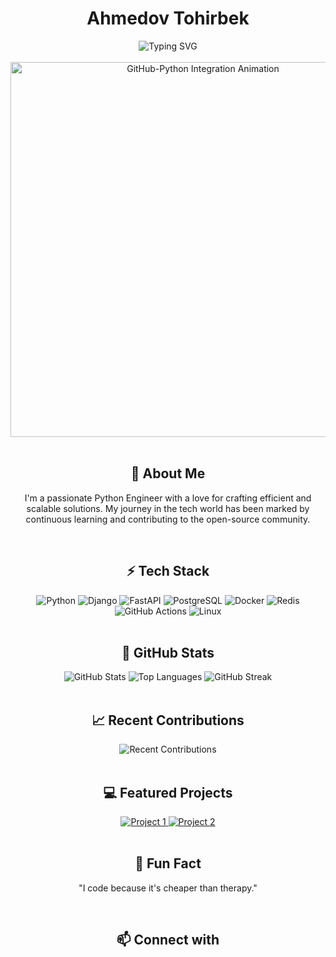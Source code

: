 <div align="center">
  <h1>Ahmedov Tohirbek</h1>
  <img src="https://readme-typing-svg.demolab.com?font=Fira+Code&weight=500&size=24&pause=1000&color=FF5733&center=true&vCenter=true&width=435&lines=Python+Engineer;Open+Source+Contributor;Tech+Innovator" alt="Typing SVG" />
</div>

<br/>

<!-- Animated GitHub and Python Integration SVG -->
<div align="center">
  <img src="https://github.com/Tohirbek04/Tohirbek04/raw/main/github-python-integration-animation.svg" alt="GitHub-Python Integration Animation" width="600px"/>
</div>

<br/>

<h2 align="center">🌟 About Me</h2>
<p align="center">
  I'm a passionate Python Engineer with a love for crafting efficient and scalable solutions. My journey in the tech world has been marked by continuous learning and contributing to the open-source community.
</p>

<br/>

<h2 align="center">⚡ Tech Stack</h2>
<div align="center">
  <img src="https://img.shields.io/badge/Python-3776AB?style=for-the-badge&logo=python&logoColor=white" alt="Python"/>
  <img src="https://img.shields.io/badge/Django-092E20?style=for-the-badge&logo=django&logoColor=white" alt="Django"/>
  <img src="https://img.shields.io/badge/FastAPI-009688?style=for-the-badge&logo=fastapi&logoColor=white" alt="FastAPI"/>
  <img src="https://img.shields.io/badge/PostgreSQL-4169E1?style=for-the-badge&logo=postgresql&logoColor=white" alt="PostgreSQL"/>
  <img src="https://img.shields.io/badge/Docker-2496ED?style=for-the-badge&logo=docker&logoColor=white" alt="Docker"/>
  <img src="https://img.shields.io/badge/Redis-DC382D?style=for-the-badge&logo=redis&logoColor=white" alt="Redis"/>
  <img src="https://img.shields.io/badge/GitHub_Actions-2088FF?style=for-the-badge&logo=github-actions&logoColor=white" alt="GitHub Actions"/>
  <img src="https://img.shields.io/badge/Linux-FCC624?style=for-the-badge&logo=linux&logoColor=white" alt="Linux"/>
</div>

<br/>

<h2 align="center">🚀 GitHub Stats</h2>
<div align="center">
  <img src="https://github-readme-stats.vercel.app/api?username=Tohirbek04&show_icons=true&theme=radical" alt="GitHub Stats"/>
  <img src="https://github-readme-stats.vercel.app/api/top-langs/?username=Tohirbek04&layout=compact&theme=radical" alt="Top Languages"/>
  <img src="https://github-readme-streak-stats.herokuapp.com/?user=Tohirbek04&theme=radical&hide_border=true" alt="GitHub Streak"/>
</div>

<br/>

<h2 align="center">📈 Recent Contributions</h2>
<div align="center">
  <img src="https://activity-graph.herokuapp.com/graph?username=Tohirbek04&theme=rogue&hide_border=true" alt="Recent Contributions"/>
</div>

<br/>

<h2 align="center">💻 Featured Projects</h2>
<div align="center">
  <a href="https://github.com/Tohirbek04/your-project">
    <img src="https://github-readme-stats.vercel.app/api/pin/?username=Tohirbek04&repo=your-project&theme=radical" alt="Project 1"/>
  </a>
  <a href="https://github.com/Tohirbek04/your-another-project">
    <img src="https://github-readme-stats.vercel.app/api/pin/?username=Tohirbek04&repo=your-another-project&theme=radical" alt="Project 2"/>
  </a>
</div>

<br/>

<h2 align="center">🎯 Fun Fact</h2>
<p align="center">"I code because it's cheaper than therapy."</p>

<br/>

<h2 align="center">📫 Connect with
